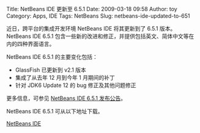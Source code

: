Title: NetBeans IDE 更新至 6.5.1
Date: 2009-03-18 09:58
Author: toy
Category: Apps, IDE
Tags: NetBeans
Slug: netbeans-ide-updated-to-651

近日，跨平台的集成开发环境 NetBeans IDE 将其更新到了 6.5.1
版本。NetBeans IDE 6.5.1
包含一些新的改进和修正，并提供包括英文、简体中文等在内的四种界面语言。

NetBeans IDE 6.5.1 的主要变化包括：

* GlassFish 已更新到 v2.1 版本  
* 集成了从去年 12 月到今年 1 月期间的补丁  
* 针对 JDK6 Update 12 的 bug 修正及其他问题修正

更多信息，可参见 [NetBeans IDE 6.5.1
发布公告](http://www.netbeans.org/servlets/NewsItemView?newsItemID=1358)。

NetBeans IDE 6.5.1 可从以下地址下载。

[NetBeans IDE](http://www.netbeans.org/downloads/index.html)

